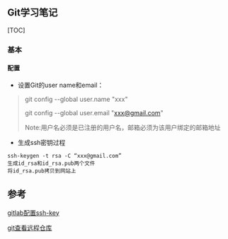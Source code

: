 ## Git学习笔记

[TOC]

### 基本

#### 配置

- 设置Git的user name和email：

> git config --global user.name "xxx"  
>
> git config --global user.email "xxx@gmail.com"  
>
> Note:用户名必须是已注册的用户名，邮箱必须为该用户绑定的邮箱地址

- 生成ssh密钥过程

```
ssh-keygen -t rsa -C “xxx@gmail.com” 
生成id_rsa和id_rsa.pub两个文件
将id_rsa.pub拷贝到网站上
```

## 参考

[gitlab配置ssh-key](http://blog.csdn.net/breeze_life/article/details/45868045)

[git查看远程仓库](http://blog.csdn.net/wanghuihui02/article/details/48155627)